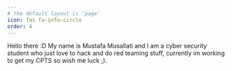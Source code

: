 ```yaml
---
# the default layout is 'page'
icon: fas fa-info-circle
order: 4
---
```


Hello there :D
My name is Mustafa Musallati and I am a cyber security student who just love to hack and do red teaming stuff, currently im working to get my CPTS so wish me luck ;).